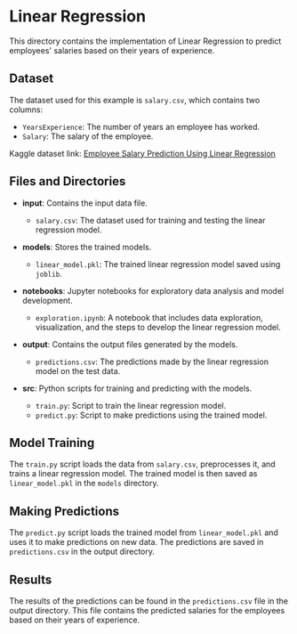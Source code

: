 # Linear Regression

This directory contains the implementation of Linear Regression to predict employees' salaries based on their years of experience.

## Dataset

The dataset used for this example is `salary.csv`, which contains two columns:

- `YearsExperience`: The number of years an employee has worked.
- `Salary`: The salary of the employee.

Kaggle dataset link: [Employee Salary Prediction Using Linear Regression](https://www.kaggle.com/code/codebreaker619/employee-salary-prediction-using-linear-regression/input)

## Files and Directories

- **input**: Contains the input data file.

  - `salary.csv`: The dataset used for training and testing the linear regression model.

- **models**: Stores the trained models.

  - `linear_model.pkl`: The trained linear regression model saved using `joblib`.

- **notebooks**: Jupyter notebooks for exploratory data analysis and model development.

  - `exploration.ipynb`: A notebook that includes data exploration, visualization, and the steps to develop the linear regression model.

- **output**: Contains the output files generated by the models.

  - `predictions.csv`: The predictions made by the linear regression model on the test data.

- **src**: Python scripts for training and predicting with the models.
  - `train.py`: Script to train the linear regression model.
  - `predict.py`: Script to make predictions using the trained model.

## Model Training

The `train.py` script loads the data from `salary.csv`, preprocesses it, and trains a linear regression model. The trained model is then saved as `linear_model.pkl` in the `models` directory.

## Making Predictions

The `predict.py` script loads the trained model from `linear_model.pkl` and uses it to make predictions on new data. The predictions are saved in `predictions.csv` in the output directory.

## Results

The results of the predictions can be found in the `predictions.csv` file in the output directory. This file contains the predicted salaries for the employees based on their years of experience.
